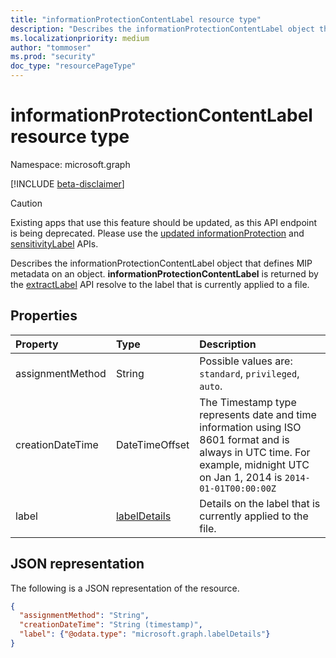 ```yaml
---
title: "informationProtectionContentLabel resource type"
description: "Describes the informationProtectionContentLabel object that defines MIP metadata on an object."
ms.localizationpriority: medium
author: "tommoser"
ms.prod: "security"
doc_type: "resourcePageType"
---
```


# informationProtectionContentLabel resource type

Namespace: microsoft.graph

[!INCLUDE [beta-disclaimer](../../includes/beta-disclaimer.md)]

> [!CAUTION]
> Existing apps that use this feature should be updated, as this API endpoint is being deprecated. Please use the  [updated informationProtection](./security-informationprotection.md) and [sensitivityLabel](./security-sensitivitylabel.md) APIs.

Describes the informationProtectionContentLabel object that defines MIP metadata on an object. **informationProtectionContentLabel** is returned by the [extractLabel](../api/informationprotectionlabel-extractLabel.md) API resolve to the label that is currently applied to a file. 

## Properties

| Property     | Type        | Description |
|:-------------|:------------|:------------|
|assignmentMethod|String| Possible values are: `standard`, `privileged`, `auto`.|
|creationDateTime|DateTimeOffset|The Timestamp type represents date and time information using ISO 8601 format and is always in UTC time. For example, midnight UTC on Jan 1, 2014 is `2014-01-01T00:00:00Z`|
|label|[labelDetails](labeldetails.md)| Details on the label that is currently applied to the file. |

## JSON representation

The following is a JSON representation of the resource.

<!-- {
  "blockType": "resource",
  "optionalProperties": [
  ],
  "@odata.type": "microsoft.graph.informationProtectionContentLabel",
  "baseType": null
}-->

```json
{
  "assignmentMethod": "String",
  "creationDateTime": "String (timestamp)",
  "label": {"@odata.type": "microsoft.graph.labelDetails"}
}
```

<!-- uuid: 16cd6b66-4b1a-43a1-adaf-3a886856ed98
2019-02-04 14:57:30 UTC -->
<!-- {
  "type": "#page.annotation",
  "description": "informationProtectionContentLabel resource",
  "keywords": "",
  "section": "documentation",
  "tocPath": ""
}-->

